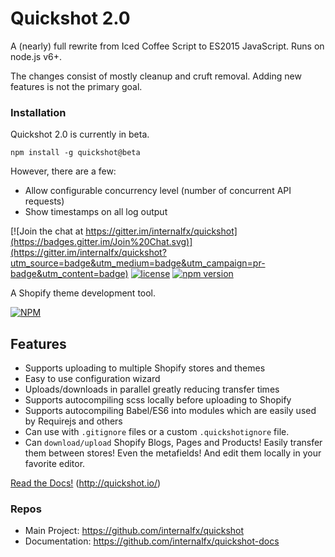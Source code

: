 # Quickshot 2.0

A (nearly) full rewrite from Iced Coffee Script to ES2015 JavaScript. Runs on node.js v6+.

The changes consist of mostly cleanup and cruft removal. Adding new features is not the primary goal.

### Installation

Quickshot 2.0 is currently in beta.

`npm install -g quickshot@beta`

However, there are a few:

- Allow configurable concurrency level (number of concurrent API requests)
- Show timestamps on all log output

[![Join the chat at https://gitter.im/internalfx/quickshot](https://badges.gitter.im/Join%20Chat.svg)](https://gitter.im/internalfx/quickshot?utm_source=badge&utm_medium=badge&utm_campaign=pr-badge&utm_content=badge)
[![license](https://img.shields.io/npm/l/quickshot.svg)](https://github.com/internalfx/quickshot/blob/master/LICENSE)
[![npm version](https://img.shields.io/npm/v/quickshot.svg)](https://www.npmjs.com/package/quickshot)

A Shopify theme development tool.

[![NPM](https://nodei.co/npm/quickshot.png?downloads=true&downloadRank=true&stars=true)](https://npmjs.org/package/quickshot)

## Features

- Supports uploading to multiple Shopify stores and themes
- Easy to use configuration wizard
- Uploads/downloads in parallel greatly reducing transfer times
- Supports autocompiling scss locally before uploading to Shopify
- Supports autocompiling Babel/ES6 into modules which are easily used by Requirejs and others
- Can use with `.gitignore` files or a custom `.quickshotignore` file.
- Can `download/upload` Shopify Blogs, Pages and Products! Easily transfer them between stores! Even the metafields! And edit them locally in your favorite editor.

[Read the Docs!](http://quickshot.io/) (http://quickshot.io/)


### Repos
- Main Project: https://github.com/internalfx/quickshot
- Documentation: https://github.com/internalfx/quickshot-docs
